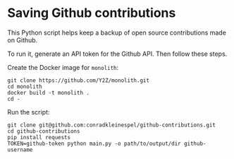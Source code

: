 # Saving Github contributions

This Python script helps keep a backup of open source contributions made on Github.


To run it, generate an API token for the Github API. Then follow these steps.

Create the Docker image for `monolith`:

```shell
git clone https://github.com/Y2Z/monolith.git
cd monolith
docker build -t monolith .
cd -
```

Run the script:

```shell
git clone git@github.com:conradkleinespel/github-contributions.git
cd github-contributions
pip install requests
TOKEN=github-token python main.py -o path/to/output/dir github-username
```